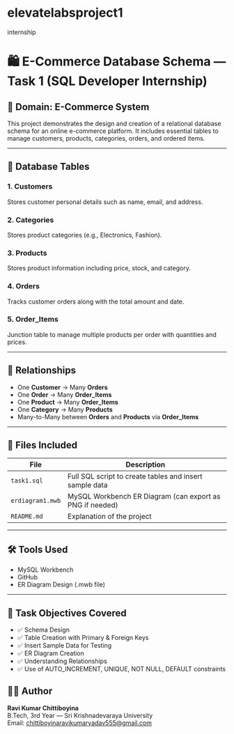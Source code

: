 # elevatelabsproject1
internship
# 🛍️ E-Commerce Database Schema — Task 1 (SQL Developer Internship)

## 📌 Domain: E-Commerce System

This project demonstrates the design and creation of a relational database schema for an online e-commerce platform. It includes essential tables to manage customers, products, categories, orders, and ordered items.

---

## 🧱 Database Tables

### 1. Customers
Stores customer personal details such as name, email, and address.

### 2. Categories
Stores product categories (e.g., Electronics, Fashion).

### 3. Products
Stores product information including price, stock, and category.

### 4. Orders
Tracks customer orders along with the total amount and date.

### 5. Order_Items
Junction table to manage multiple products per order with quantities and prices.

---

## 🔗 Relationships

- One **Customer** → Many **Orders**
- One **Order** → Many **Order_Items**
- One **Product** → Many **Order_Items**
- One **Category** → Many **Products**
- Many-to-Many between **Orders** and **Products** via **Order_Items**

---

## 📁 Files Included

| File | Description |
|------|-------------|
| `task1.sql` | Full SQL script to create tables and insert sample data |
| `erdiagram1.mwb` | MySQL Workbench ER Diagram (can export as PNG if needed) |
| `README.md` | Explanation of the project |

---

## 🛠 Tools Used

- MySQL Workbench
- GitHub
- ER Diagram Design (.mwb file)

---

## 🎯 Task Objectives Covered

- ✅ Schema Design
- ✅ Table Creation with Primary & Foreign Keys
- ✅ Insert Sample Data for Testing
- ✅ ER Diagram Creation
- ✅ Understanding Relationships
- ✅ Use of AUTO_INCREMENT, UNIQUE, NOT NULL, DEFAULT constraints

## 👨‍💻 Author

**Ravi Kumar Chittiboyina**  
B.Tech, 3rd Year — Sri Krishnadevaraya University  
Email: chittiboyinaravikumaryadav555@gmail.com  
